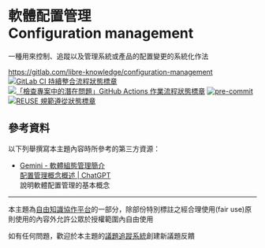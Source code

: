 # 軟體配置管理<br>Configuration management

一種用來控制、追蹤以及管理系統或產品的配置變更的系統化作法

<https://gitlab.com/libre-knowledge/configuration-management>  
[![GitLab CI 持續整合流程狀態標章](https://gitlab.com/libre-knowledge/configuration-management/badges/main/pipeline.svg?ignore_skipped=true "點擊查看 GitLab CI 持續整合流程的運行狀態")](https://gitlab.com/libre-knowledge/configuration-management/-/commits/main) [![「檢查專案中的潛在問題」GitHub Actions 作業流程狀態標章](https://github.com/libre-knowledge/configuration-management/actions/workflows/check-potential-problems.yml/badge.svg "本專案使用 GitHub Actions 自動化檢查專案中的潛在問題")](https://github.com/libre-knowledge/configuration-management/actions/workflows/check-potential-problems.yml) [![pre-commit](https://img.shields.io/badge/pre--commit-enabled-brightgreen?logo=pre-commit&logoColor=white "本專案使用 pre-commit 檢查專案中的潛在問題")](https://github.com/pre-commit/pre-commit) [![REUSE 規範遵從狀態標章](https://api.reuse.software/badge/gitlab.com/libre-knowledge/configuration-management "本專案遵從 REUSE 規範降低軟體授權合規成本")](https://api.reuse.software/info/gitlab.com/libre-knowledge/configuration-management)

## 參考資料

以下列舉撰寫本主題內容時所參考的第三方資源：

* [‎Gemini - 軟體組態管理簡介](https://gemini.google.com/share/20e6528bdddc)  
  [配置管理概念概述 | ChatGPT](https://chatgpt.com/share/66fb9360-5844-8012-b293-592fdddf3ef5)  
  說明軟體配置管理的基本概念

---

本主題為[自由知識協作平台](https://gitlab.com/libre-knowledge/libre-knowledge)的一部分，除部份特別標註之經合理使用(fair use)原則使用的內容外允許公眾於授權範圍內自由使用

如有任何問題，歡迎於本主題的[議題追蹤系統](https://gitlab.com/libre-knowledge/configuration-management/-/issues)創建新議題反饋
